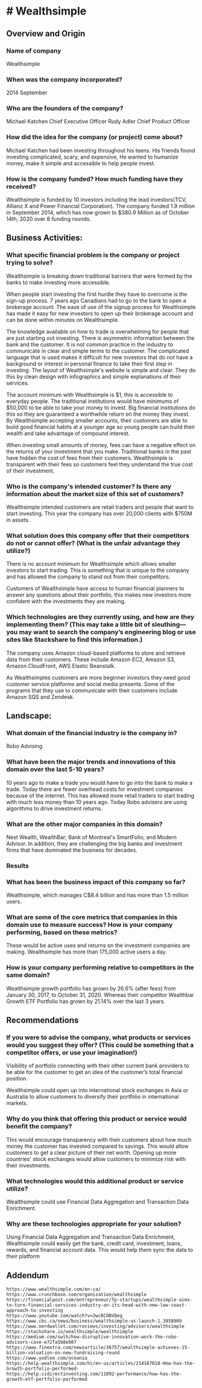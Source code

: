 # # Wealthsimple

## Overview and Origin

### Name of company
Wealthsimple

### When was the company incorporated?
2014 September

### Who are the founders of the company?
Michael Katchen Chief Executive Officer 
Rudy Adler Chief Product Officer

### How did the idea for the company (or project) come about?
Michael Katchen had been investing throughout his teens. His friends found investing complicated, scary, and expensive, He wanted to humanize money, make it simple and accessible to help people invest.

### How is the company funded? How much funding have they received?
Wealthsimple is funded by 10 investors including the lead investors(TCV, Allianz X  and Power Financial Corporation). The company funded 1.9 million in September 2014, which has now grown to $380.9 Million as of October 14th, 2020 over 8 funding rounds.
 
## Business Activities:

### What specific financial problem is the company or project trying to solve? 
Wealthsimple is breaking down traditional barriers that were formed by the banks to make investing more accessible. 

When people start investing the first hurdle they have to overcome is the sign-up process. 7 years ago Canadians had to go to the bank to open a brokerage account. The ease of use of the signup process for Wealthsimple has made it easy for new investors to open up their brokerage account and can be done within minutes on Wealthsimple.
				
The knowledge available on how to trade is overwhelming for people that are just starting out investing. There is asymmetric information between the bank and the customer. It is not common practice in the industry to communicate in clear and simple terms to the customer. The complicated language that is used makes it difficult for new investors that do not have a background or interest in personal finance to take their first step in investing. The layout of Wealthsimple's website is simple and clear. They do this by clean design with infographics and simple explanations of their services.

The account minimum with Wealthsimple is $1, this is accessible to everyday people. The traditional institutions would have minimums of $50,000 to be able to take your money to invest. Big financial institutions do this so they are guaranteed a worthwhile return on the money they invest. By Wealthsimple accepting smaller accounts, their customers are able to build good financial habits at a younger age so young people can build their wealth and take advantage of compound interest.

When investing small amounts of money, fees can have a negative effect on the returns of your investment that you make. Traditional banks in the past have hidden the cost of fees from their customers. Wealthsimple is transparent with their fees so customers feel they understand the true cost of their investment.

### Who is the company's intended customer?  Is there any information about the market size of this set of customers?
Wealthsimple intended customers are retail traders and people that want to start investing. This year the company has over 20,000 clients with $750M in assets.

### What solution does this company offer that their competitors do not or cannot offer? (What is the unfair advantage they utilize?)
There is no account minimum for Wealthsimple which allows smaller investors to start trading. This is something that is unique to the company and has allowed the company to stand out from their competitors.

Customers of Wealthsimple have access to human financial planners to answer any questions about their portfolio, this makes new investors more confident with the investments they are making.

### Which technologies are they currently using, and how are they implementing them? (This may take a little bit of sleuthing–– you may want to search the company’s engineering blog or use sites like Stackshare to find this information.)

The company uses Amazon cloud-based platforms to store and retrieve data from their customers. These include Amazon EC2, Amazon S3, Amazon CloudFront, AWS Elastic Beanstalk.

As Wealthsimples customers are more beginner investors they need good customer service platforms and social media presents. Some of the programs that they use to communicate with their customers include Amazon SQS and Zendesk. 

## Landscape:

### What domain of the financial industry is the company in?
Robo Advising 

### What have been the major trends and innovations of this domain over the last 5-10 years?
10 years ago to make a trade you would have to go into the bank to make a trade. Today there are fewer overhead costs for investment companies because of the internet. This has allowed more retail traders to start trading with much less money than 10 years ago. Today Robo advisers are using algorithms to drive investment returns.

### What are the other major companies in this domain?
Nest Wealth, WealthBar; Bank of Montreal's SmartFolio; and Modern Advisor. In addition, they are challenging the big banks and investment firms that have dominated the business for decades.

### Results

### What has been the business impact of this company so far?
Wealthsimple, which manages C$8.4 billion and has more than 1.5 million users.

### What are some of the core metrics that companies in this domain use to measure success? How is your company performing, based on these metrics?
These would be active uses and returns on the investment companies are making.
Wealthsimple has more than 175,000 active users a day.

### How is your company performing relative to competitors in the same domain?
Wealthsimple growth portfolio has grown by 26.6% (after fees) from January 30, 2017, to October 31, 2020. Whereas their competitor Wealthbar Growth ETF Portfolio has grown by 21.14% over the last 3 years.


## Recommendations

### If you were to advise the company, what products or services would you suggest they offer? (This could be something that a competitor offers, or use your imagination!)
Visibility of portfolio connecting with their other current bank providers to be able for the customer to get an idea of the customer’s total financial position.
 
Wealthsimple could open up into international stock exchanges in Asia or Australia to allow customers to diversify their portfolio in international markets.

### Why do you think that offering this product or service would benefit the company?
This would encourage transparency with their customers about how much money the customer has invested compared to savings. This would allow customers to get a clear picture of their net worth. Opening up more countries' stock exchanges would allow customers to minimize risk with their investments.

### What technologies would this additional product or service utilize?
Wealthsimple could use Financial Data Aggregation and Transaction Data Enrichment.

### Why are these technologies appropriate for your solution?
Using Financial Data Aggregation and Transaction Data Enrichment, Wealthsimple could easily get the bank, credit card, investment, loans, rewards, and financial account data. This would help them sync the data to their platform



## Addendum 
	https://www.wealthsimple.com/en-ca/
	https://www.crunchbase.com/organization/wealthsimple
	https://financialpost.com/entrepreneur/fp-startups/wealthsimple-aims-to-turn-financial-services-industry-on-its-head-with-new-low-coast-approach-to-investing
	https://www.youtube.com/watch?v=3wc8COBVQeg
	https://www.cbc.ca/news/business/wealthsimple-us-launch-1.3958909
	https://www.nerdwallet.com/reviews/investing/advisors/wealthsimple
	https://stackshare.io/wealthsimple/wealthsimple
	https://medium.com/swlh/how-disruptive-innovation-work-the-robo-advisors-case-e72fa5b8eb07
	https://www.finextra.com/newsarticle/36757/wealthsimple-achieves-15-billion-valuation-on-new-fundraising-round
	https://www.yodlee.com/oceania
	https://help.wealthsimple.com/hc/en-us/articles/214187018-How-has-the-Growth-portfolio-performed-
	https://help.cidirectinvesting.com/11892-performance/how-has-the-growth-etf-portfolio-performed
